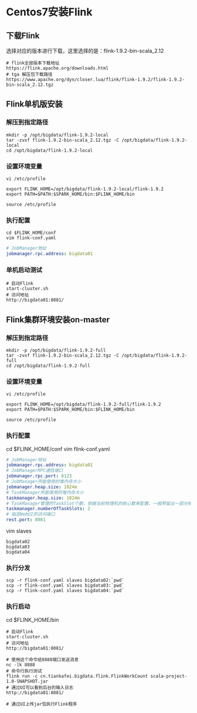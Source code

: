 # Centos7安装Flink

## 下载Flink

选择对应的版本进行下载，这里选择的是：flink-1.9.2-bin-scala_2.12

```http
# flink全部版本下载地址
https://flink.apache.org/downloads.html
# tga 解压包下载路径
https://www.apache.org/dyn/closer.lua/flink/flink-1.9.2/flink-1.9.2-bin-scala_2.12.tgz
```

## Flink单机版安装

### 解压到指定路径

```shell
mkdir -p /opt/bigdata/flink-1.9.2-local
tar -zvxf flink-1.9.2-bin-scala_2.12.tgz -C /opt/bigdata/flink-1.9.2-local
cd /opt/bigdata/flink-1.9.2-local
```

### 设置环境变量

```shell
vi /etc/profile
```

```shell
export FLINK_HOME=/opt/bigdata/flink-1.9.2-local/flink-1.9.2
export PATH=$PATH:$SPARK_HOME/bin:$FLINK_HOME/bin
```

```shell
source /etc/profile
```

### 执行配置

```shell
cd $FLINK_HOME/conf
vim flink-conf.yaml
```

```yaml
# JobManager地址
jobmanager.rpc.address: bigdata01
```

### 单机启动测试

```shell
# 启动Flink
start-cluster.sh
# 访问地址
http://bigdata01:8081/
```

## Flink集群环境安装on-master

### 解压到指定路径

```shell
mkdir -p /opt/bigdata/flink-1.9.2-full
tar -zvxf flink-1.9.2-bin-scala_2.12.tgz -C /opt/bigdata/flink-1.9.2-full
cd /opt/bigdata/flink-1.9.2-full
```

### 设置环境变量

```shell
vi /etc/profile
```

```shell
export FLINK_HOME=/opt/bigdata/flink-1.9.2-full/flink-1.9.2
export PATH=$PATH:$SPARK_HOME/bin:$FLINK_HOME/bin
```

```shell
source /etc/profile
```

### 执行配置

cd $FLINK_HOME/conf
vim flink-conf.yaml

```yaml
# JobManager地址
jobmanager.rpc.address: bigdata01
# JobManagerRPC通信端口
jobmanager.rpc.port: 6123
# JobManager所能使用的堆内存大小
jobmanager.heap.size: 1024m
# TaskManager所能使用的堆内存大小
taskmanager.heap.size: 1024m
# TaskManager管理的TaskSlot个数，依据当前物理机的核心数来配置，一般预留出一部分核心（25%）给系统及其他进程使用，一个slot对应一个core。如果core支持超线程，那么slot个数*2
taskmanager.numberOfTaskSlots: 2
# 指定WebUI的访问端口
rest.port: 8081
```

vim slaves

```shell
bigdata02
bigdata03
bigdata04
```

### 执行分发

```shell
scp -r flink-conf.yaml slaves bigdata02:`pwd`
scp -r flink-conf.yaml slaves bigdata03:`pwd`
scp -r flink-conf.yaml slaves bigdata04:`pwd`
```

### 执行启动

cd $FLINK_HOME/bin

```shell
# 启动Flink
start-cluster.sh
# 访问地址
http://bigdata01:8081/

# 使用这个命令给8888端口发送消息
nc -lk 8888
# 命令行执行测试
flink run -c cn.tiankafei.bigdata.flink.FlinkWorkCount scala-project-1.0-SNAPSHOT.jar
# 通过UI可以看到后台的输入日志
http://bigdata01:8081/

# 通过UI上传jar包执行Flink程序

```

